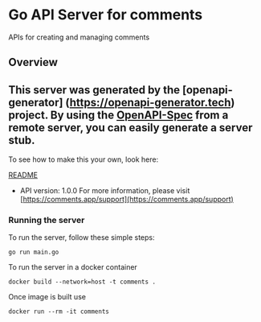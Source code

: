 # Go API Server for comments

APIs for creating and managing comments


## Overview
This server was generated by the [openapi-generator]
(https://openapi-generator.tech) project.
By using the [OpenAPI-Spec](https://github.com/OAI/OpenAPI-Specification) from a remote server, you can easily generate a server stub.
-

To see how to make this your own, look here:

[README](https://openapi-generator.tech)

- API version: 1.0.0
For more information, please visit [https://comments.app/support](https://comments.app/support)


### Running the server
To run the server, follow these simple steps:

```
go run main.go
```

To run the server in a docker container
```
docker build --network=host -t comments .
```

Once image is built use
```
docker run --rm -it comments
```
